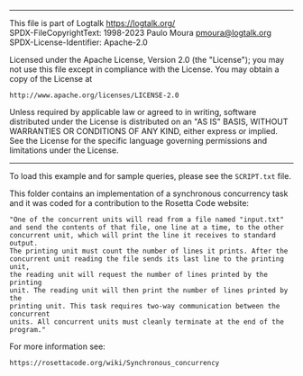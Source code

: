 ________________________________________________________________________

This file is part of Logtalk <https://logtalk.org/>  
SPDX-FileCopyrightText: 1998-2023 Paulo Moura <pmoura@logtalk.org>  
SPDX-License-Identifier: Apache-2.0

Licensed under the Apache License, Version 2.0 (the "License");
you may not use this file except in compliance with the License.
You may obtain a copy of the License at

    http://www.apache.org/licenses/LICENSE-2.0

Unless required by applicable law or agreed to in writing, software
distributed under the License is distributed on an "AS IS" BASIS,
WITHOUT WARRANTIES OR CONDITIONS OF ANY KIND, either express or implied.
See the License for the specific language governing permissions and
limitations under the License.
________________________________________________________________________


To load this example and for sample queries, please see the `SCRIPT.txt` file.

This folder contains an implementation of a synchronous concurrency task
and it was coded for a contribution to the Rosetta Code website:

	"One of the concurrent units will read from a file named "input.txt"
	and send the contents of that file, one line at a time, to the other
	concurrent unit, which will print the line it receives to standard output.
	The printing unit must count the number of lines it prints. After the 
	concurrent unit reading the file sends its last line to the printing unit,
	the reading unit will request the number of lines printed by the printing
	unit. The reading unit will then print the number of lines printed by the
	printing unit. This task requires two-way communication between the concurrent
	units. All concurrent units must cleanly terminate at the end of the program."

For more information see:

	https://rosettacode.org/wiki/Synchronous_concurrency
